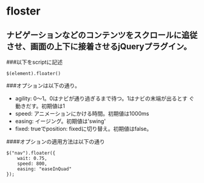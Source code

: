 floster
=======


## ナビゲーションなどのコンテンツをスクロールに追従させ、画面の上下に接着させるjQueryプラグイン。  


###以下をscriptに記述

    $(element).floater()


###オプションは以下の通り。

- agility: 0～1。0はナビが通り過ぎるまで待つ。1はナビの末端が出るとす ぐ動きだす。初期値は1  
- speed: アニメーションにかける時間。初期値は1000ms  
- easing: イージング。初期値は'swing'  
- fixed: trueでposition: fixedに切り替え。初期値はfalse。  


####オプションの適用方法は以下の通り

    $("nav").floater({
        wait: 0.75,
        speed: 800,
        easing: "easeInQuad"
    });
